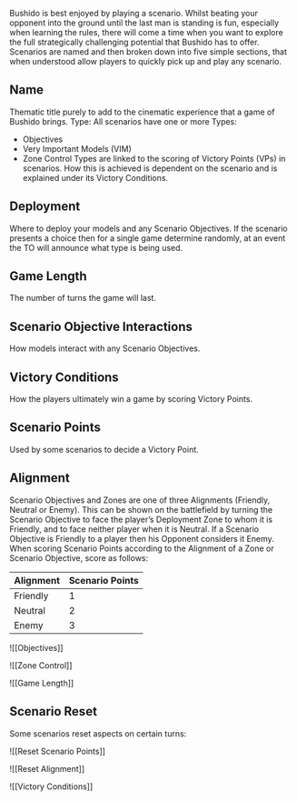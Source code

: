 Bushido is best enjoyed by playing a scenario. Whilst beating your opponent into the ground until the last man is standing is fun, especially when learning the rules, there will come a time when you want to explore the full strategically challenging potential that Bushido has to offer.
Scenarios are named and then broken down into five simple sections, that when understood allow players to quickly pick up and play any scenario.
## Name
Thematic title purely to add to the cinematic experience that a game of Bushido brings.
Type: All scenarios have one or more Types:
- Objectives
- Very Important Models (VIM)
- Zone Control
Types are linked to the scoring of Victory Points (VPs) in scenarios. How this is achieved is dependent on the scenario and is explained under its Victory Conditions.
## Deployment
Where to deploy your models and any Scenario Objectives. If the scenario presents a choice then for a single game determine randomly, at an event the TO will announce what type is being used.
## Game Length
The number of turns the game will last. 
## Scenario Objective Interactions
How models interact with any Scenario Objectives.
## Victory Conditions
How the players ultimately win a game by scoring Victory Points.
## Scenario Points
Used by some scenarios to decide a Victory Point.
## Alignment
Scenario Objectives and Zones are one of three Alignments (Friendly, Neutral or Enemy).
This can be shown on the battlefield by turning the Scenario Objective to face the player’s Deployment Zone to whom it is Friendly, and to face neither player when it is Neutral. 
If a Scenario Objective is Friendly to a player then his Opponent considers it Enemy.
When scoring Scenario Points according to the Alignment of a Zone or Scenario Objective, score as follows:

| Alignment | Scenario Points |
| --------- | --------------- |
| Friendly  | 1               |
| Neutral   | 2               |
| Enemy     | 3               |


![[Objectives]]

![[Zone Control]]

![[Game Length]]
## Scenario Reset
Some scenarios reset aspects on certain turns:

![[Reset Scenario Points]]

![[Reset Alignment]]

![[Victory Conditions]]
